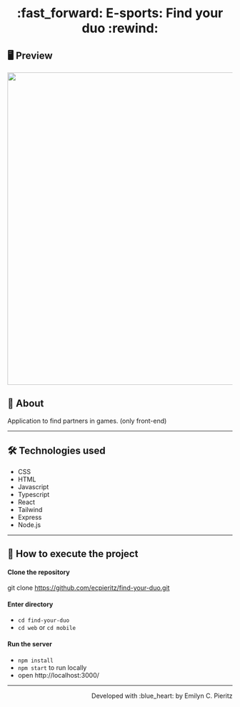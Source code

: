<h1 align = "center"> :fast_forward: E-sports: Find your duo :rewind: </h1>

## 🖥 Preview
<p align = "center">
  <img src = "https://github.com/ecpieritz/find-your-duo/blob/main/web/public/img/print-01.png?raw=true" width = "700" height = "auto">
</p>

## 📖 About
<p>Application to find partners in games. (only front-end)</p>

---

## 🛠 Technologies used
- CSS
- HTML
- Javascript
- Typescript
- React
- Tailwind
- Express
- Node.js

---


## 🚀 How to execute the project
#### Clone the repository
git clone https://github.com/ecpieritz/find-your-duo.git

#### Enter directory
- `cd find-your-duo`
- `cd web` or `cd mobile`

#### Run the server
- `npm install`
- `npm start` to run locally
- open http://localhost:3000/ 

---
<p align = "right">Developed with :blue_heart: by Emilyn C. Pieritz</p>


